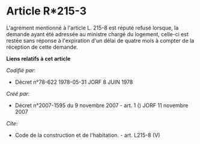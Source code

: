 # Article R*215-3

L'agrément mentionné à l'article L. 215-8 est réputé refusé lorsque, la demande ayant été adressée au ministre chargé du
logement, celle-ci est restée sans réponse à l'expiration d'un délai de quatre mois à compter de la réception de cette
demande.

**Liens relatifs à cet article**

_Codifié par_:

  - Décret n°78-622 1978-05-31 JORF 8 JUIN 1978

_Créé par_:

  - Décret n°2007-1595 du 9 novembre 2007 - art. 1 () JORF 11 novembre 2007

_Cite_:

  - Code de la construction et de l'habitation. - art. L215-8 (V)
